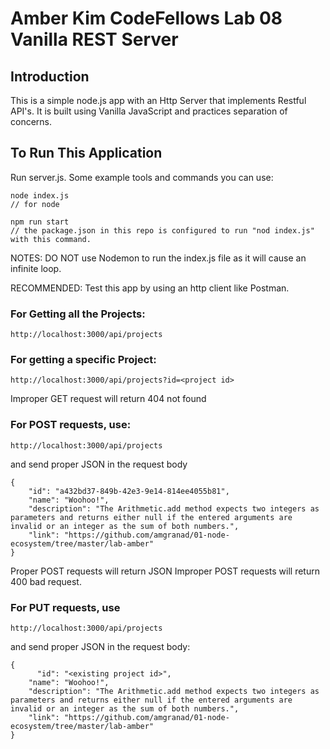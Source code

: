 # Amber Kim CodeFellows Lab 08 Vanilla REST Server

## Introduction
This is a simple node.js app with an Http Server that implements Restful API's. It is built using Vanilla JavaScript and practices separation of concerns.

## To Run This Application
Run server.js. Some example tools and commands you can use:
```
node index.js
// for node

npm run start
// the package.json in this repo is configured to run "nod index.js" with this command.
```

NOTES: DO NOT use Nodemon to run the index.js file as it will cause an infinite loop.

RECOMMENDED: Test this app by using an http client like Postman.

### For Getting all the Projects:
```
http://localhost:3000/api/projects
```

### For getting a specific Project:
```
http://localhost:3000/api/projects?id=<project id>
```

Improper GET request will return 404 not found


### For POST requests, use:
```
http://localhost:3000/api/projects
```
and send proper JSON in the request body
```
{
	"id": "a432bd37-849b-42e3-9e14-814ee4055b81",
    "name": "Woohoo!",
    "description": "The Arithmetic.add method expects two integers as parameters and returns either null if the entered arguments are invalid or an integer as the sum of both numbers.",
    "link": "https://github.com/amgranad/01-node-ecosystem/tree/master/lab-amber"
}
```

Proper POST requests will return JSON
Improper POST requests will return 400 bad request.

### For PUT requests, use
```
http://localhost:3000/api/projects
```
and send proper JSON in the request body:
```
{
	  "id": "<existing project id>",
    "name": "Woohoo!",
    "description": "The Arithmetic.add method expects two integers as parameters and returns either null if the entered arguments are invalid or an integer as the sum of both numbers.",
    "link": "https://github.com/amgranad/01-node-ecosystem/tree/master/lab-amber"
}
```